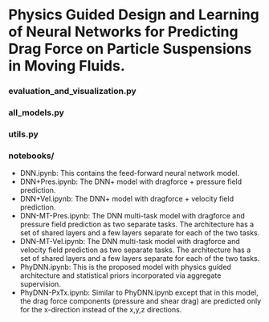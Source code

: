# Physics Guided Design and Learning of Neural Networks for Predicting Drag Force on Particle Suspensions in Moving Fluids.

### evaluation_and_visualization.py

### all_models.py

### utils.py

### notebooks/
- DNN.ipynb: This contains the feed-forward neural network model.
- DNN+Pres.ipynb: The DNN+ model with dragforce + pressure field prediction.
- DNN+Vel.ipynb:  The DNN+ model with dragforce + velocity field prediction.
- DNN-MT-Pres.ipynb: The DNN multi-task model with dragforce and pressure field prediction as two separate tasks. The architecture has a set
                      of shared layers and a few layers separate for each of the two tasks.
- DNN-MT-Vel.ipynb: The DNN multi-task model with dragforce and velocity field prediction as two separate tasks. The architecture has a set
                     of shared layers and a few layers separate for each of the two tasks.
- PhyDNN.ipynb: This is the proposed model with physics guided architecture and statistical priors incorporated via aggregate supervision.
- PhyDNN-PxTx.ipynb: Similar to PhyDNN.ipynb except that in this model, the drag force components (pressure and shear drag) are predicted only                              for the x-direction instead of the x,y,z directions.
